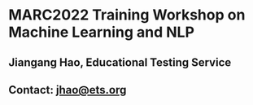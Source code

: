 # MARC2022 Training Workshop on Machine Learning and NLP 

## Jiangang Hao, Educational Testing Service
## Contact: <jhao@ets.org>

